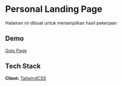 
# Personal Landing Page

Halaman ini dibuat untuk menampilkan hasil pekerjaan 


## Demo

[Goto Page](https://dms-p.github.io/)


## Tech Stack

**Client:**  [TailwindCSS](https://tailwindcss.com/)

